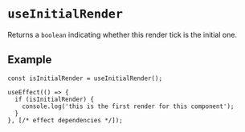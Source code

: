 # `useInitialRender`

Returns a `boolean` indicating whether this render tick is the initial one.

## Example

```tsx
const isInitialRender = useInitialRender();

useEffect(() => {
  if (isInitialRender) {
    console.log('this is the first render for this component');
  }
}, [/* effect dependencies */]);
```
